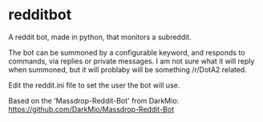 # redditbot
A reddit bot, made in python, that monitors a subreddit.

The bot can be summoned by a configurable keyword, and responds to commands, via replies or private messages.
I am not sure what it will reply when summoned, but it will problaby will be something /r/DotA2 related.

Edit the reddit.ini file to set the user the bot will use.

Based on the 'Massdrop-Reddit-Bot' from DarkMio: https://github.com/DarkMio/Massdrop-Reddit-Bot